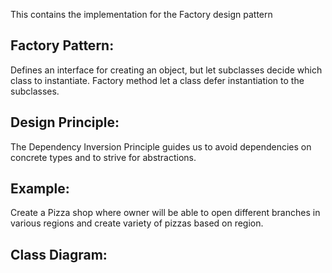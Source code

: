 This contains the implementation for the Factory design pattern

## Factory Pattern:
Defines an interface for creating an object, but let subclasses decide which class to instantiate.
Factory method let a class defer instantiation to the subclasses.

## Design Principle: 
The Dependency Inversion Principle guides us to avoid dependencies on concrete types and to strive for abstractions. 

## Example:
Create a Pizza shop where owner will be able to open different branches in various regions and create variety of pizzas based on region.

## Class Diagram: 
